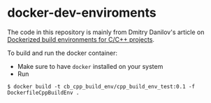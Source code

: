 # docker-dev-enviroments


The code in this repository is mainly from Dmitry Danilov's article on [Dockerized build environments for C/C++ projects](https://ddanilov.me/dockerized-cpp-build). 

To build and run the docker container: 
- Make sure to have `docker` installed on your system
- Run
```
$ docker build -t cb_cpp_build_env/cpp_build_env_test:0.1 -f DockerfileCppBuildEnv .
```

